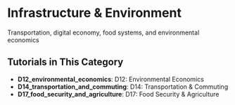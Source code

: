 # Infrastructure & Environment

Transportation, digital economy, food systems, and environmental economics

## Tutorials in This Category

- **D12_environmental_economics**: D12: Environmental Economics
- **D14_transportation_and_commuting**: D14: Transportation & Commuting
- **D17_food_security_and_agriculture**: D17: Food Security & Agriculture

